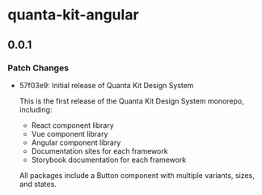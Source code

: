 # quanta-kit-angular

## 0.0.1

### Patch Changes

- 57f03e9: Initial release of Quanta Kit Design System

  This is the first release of the Quanta Kit Design System monorepo, including:
  - React component library
  - Vue component library
  - Angular component library
  - Documentation sites for each framework
  - Storybook documentation for each framework

  All packages include a Button component with multiple variants, sizes, and states.
